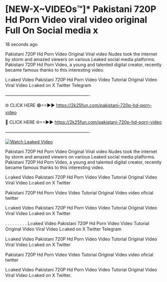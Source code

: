 # [NEW-X~VIDEOs™]* Pakistani 720P Hd Porn Video viral video original Full On Social media x

18 seconds ago

Pakistani 720P Hd Porn Video Original Viral video Nudes took the internet by storm and amazed viewers on various Leaked social media platforms. Pakistani 720P Hd Porn Video, a young and talented digital creator, recently became famous thanks to this interesting video.

L𝚎aked Video Pakistani 720P Hd Porn Video Video Tutorial Original Video Viral Video L𝚎aked on X Twitter Telegram

———————————————————-

🌐 CLICK HERE 🟢==►► https://2k25fun.com/pakistani-720p-hd-porn-video

🔴 CLICK HERE 🌐==►► https://2k25fun.com/pakistani-720p-hd-porn-video

———————————————————-

[![Watch Leaked Video](https://miro.medium.com/v2/resize:fit:828/format:webp/1*cilzJN44JGOrTw9NJCrNHA.gif "Watch Leaked Video")](https://2k25fun.com/pakistani-720p-hd-porn-video)

Pakistani 720P Hd Porn Video Original Viral video Nudes took the internet by storm and amazed viewers on various Leaked social media platforms. Pakistani 720P Hd Porn Video, a young and talented digital creator, recently became famous thanks to this interesting video.

L𝚎aked Video Pakistani 720P Hd Porn Video Video Tutorial Original Video Viral Video L𝚎aked on X Twitter

Pakistani 720P Hd Porn Video Video Tutorial Original Video video oficial twitter

L𝚎aked Video Pakistani 720P Hd Porn Video Video Tutorial Original Video Viral Video L𝚎aked on X Twitter

. . . . . . . . . L𝚎aked Video Pakistani 720P Hd Porn Video Video Tutorial Original Video Viral Video L𝚎aked on X Twitter Telegram

L𝚎aked Video Pakistani 720P Hd Porn Video Video Tutorial Original Video Viral Video L𝚎aked on X Twitter

Pakistani 720P Hd Porn Video Video Tutorial Original Video video oficial twitter

L𝚎aked Video Pakistani 720P Hd Porn Video Video Tutorial Original Video Viral Video L𝚎aked on X Twitter.